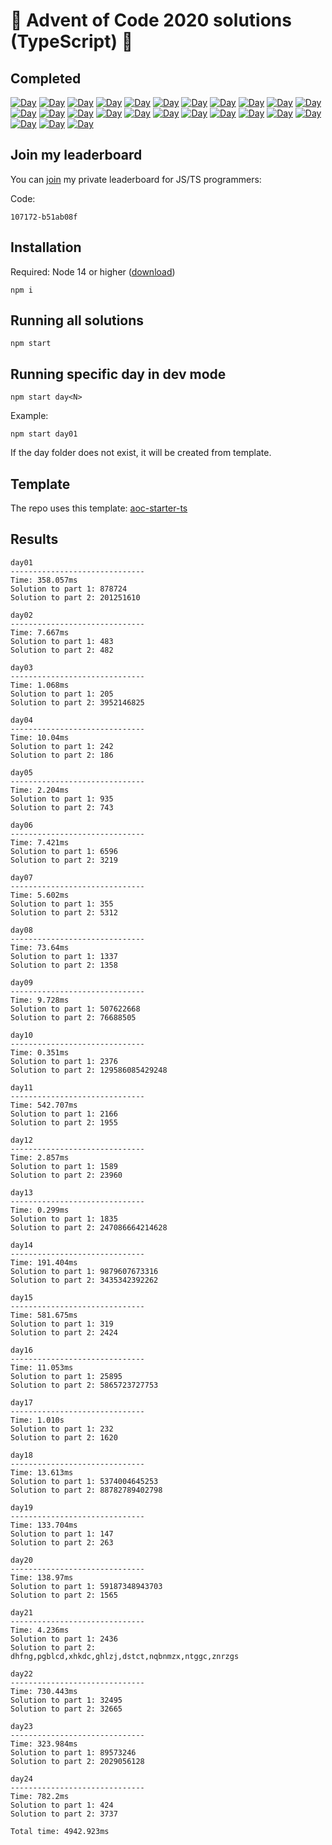 # 🎄 Advent of Code 2020 solutions (TypeScript) 🎄

## Completed

[![Day](https://badgen.net/badge/01/%E2%98%85%E2%98%85/blue)](src/day01)
[![Day](https://badgen.net/badge/02/%E2%98%85%E2%98%85/blue)](src/day02)
[![Day](https://badgen.net/badge/03/%E2%98%85%E2%98%85/blue)](src/day03)
[![Day](https://badgen.net/badge/04/%E2%98%85%E2%98%85/blue)](src/day04)
[![Day](https://badgen.net/badge/05/%E2%98%85%E2%98%85/blue)](src/day05)
[![Day](https://badgen.net/badge/06/%E2%98%85%E2%98%85/blue)](src/day06)
[![Day](https://badgen.net/badge/07/%E2%98%85%E2%98%85/blue)](src/day07)
[![Day](https://badgen.net/badge/08/%E2%98%85%E2%98%85/blue)](src/day08)
[![Day](https://badgen.net/badge/09/%E2%98%85%E2%98%85/blue)](src/day09)
[![Day](https://badgen.net/badge/10/%E2%98%85%E2%98%85/blue)](src/day10)
[![Day](https://badgen.net/badge/11/%E2%98%85%E2%98%85/blue)](src/day11)
[![Day](https://badgen.net/badge/12/%E2%98%85%E2%98%85/blue)](src/day12)
[![Day](https://badgen.net/badge/13/%E2%98%85%E2%98%85/blue)](src/day13)
[![Day](https://badgen.net/badge/14/%E2%98%85%E2%98%85/blue)](src/day14)
[![Day](https://badgen.net/badge/15/%E2%98%85%E2%98%85/blue)](src/day15)
[![Day](https://badgen.net/badge/16/%E2%98%85%E2%98%85/blue)](src/day16)
[![Day](https://badgen.net/badge/17/%E2%98%85%E2%98%85/blue)](src/day17)
[![Day](https://badgen.net/badge/18/%E2%98%85%E2%98%85/blue)](src/day18)
[![Day](https://badgen.net/badge/19/%E2%98%85%E2%98%85/blue)](src/day19)
[![Day](https://badgen.net/badge/20/%E2%98%85%E2%98%85/blue)](src/day20)
[![Day](https://badgen.net/badge/21/%E2%98%85%E2%98%85/blue)](src/day21)
[![Day](https://badgen.net/badge/22/%E2%98%85%E2%98%85/blue)](src/day22)
[![Day](https://badgen.net/badge/23/%E2%98%85%E2%98%85/blue)](src/day23)
[![Day](https://badgen.net/badge/24/%E2%98%85%E2%98%85/blue)](src/day24)
[![Day](https://badgen.net/badge/25/%E2%98%86%E2%98%86/gray)](src/day25)

## Join my leaderboard

You can [join](https://adventofcode.com/2020/leaderboard/private) my private leaderboard for JS/TS programmers:

Code:

```
107172-b51ab08f
```

## Installation

Required: Node 14 or higher ([download](https://nodejs.org/en/download/))

```
npm i
```

## Running all solutions

```
npm start
```

## Running specific day in dev mode

```
npm start day<N>
```

Example:

```
npm start day01
```

If the day folder does not exist, it will be created from template.

## Template

The repo uses this template: [aoc-starter-ts](https://github.com/caderek/aoc-starter-ts)

## Results

```
day01
------------------------------
Time: 358.057ms
Solution to part 1: 878724
Solution to part 2: 201251610

day02
------------------------------
Time: 7.667ms
Solution to part 1: 483
Solution to part 2: 482

day03
------------------------------
Time: 1.068ms
Solution to part 1: 205
Solution to part 2: 3952146825

day04
------------------------------
Time: 10.04ms
Solution to part 1: 242
Solution to part 2: 186

day05
------------------------------
Time: 2.204ms
Solution to part 1: 935
Solution to part 2: 743

day06
------------------------------
Time: 7.421ms
Solution to part 1: 6596
Solution to part 2: 3219

day07
------------------------------
Time: 5.602ms
Solution to part 1: 355
Solution to part 2: 5312

day08
------------------------------
Time: 73.64ms
Solution to part 1: 1337
Solution to part 2: 1358

day09
------------------------------
Time: 9.728ms
Solution to part 1: 507622668
Solution to part 2: 76688505

day10
------------------------------
Time: 0.351ms
Solution to part 1: 2376
Solution to part 2: 129586085429248

day11
------------------------------
Time: 542.707ms
Solution to part 1: 2166
Solution to part 2: 1955

day12
------------------------------
Time: 2.857ms
Solution to part 1: 1589
Solution to part 2: 23960

day13
------------------------------
Time: 0.299ms
Solution to part 1: 1835
Solution to part 2: 247086664214628

day14
------------------------------
Time: 191.404ms
Solution to part 1: 9879607673316
Solution to part 2: 3435342392262

day15
------------------------------
Time: 581.675ms
Solution to part 1: 319
Solution to part 2: 2424

day16
------------------------------
Time: 11.053ms
Solution to part 1: 25895
Solution to part 2: 5865723727753

day17
------------------------------
Time: 1.010s
Solution to part 1: 232
Solution to part 2: 1620

day18
------------------------------
Time: 13.613ms
Solution to part 1: 5374004645253
Solution to part 2: 88782789402798

day19
------------------------------
Time: 133.704ms
Solution to part 1: 147
Solution to part 2: 263

day20
------------------------------
Time: 138.97ms
Solution to part 1: 59187348943703
Solution to part 2: 1565

day21
------------------------------
Time: 4.236ms
Solution to part 1: 2436
Solution to part 2: dhfng,pgblcd,xhkdc,ghlzj,dstct,nqbnmzx,ntggc,znrzgs

day22
------------------------------
Time: 730.443ms
Solution to part 1: 32495
Solution to part 2: 32665

day23
------------------------------
Time: 323.984ms
Solution to part 1: 89573246
Solution to part 2: 2029056128

day24
------------------------------
Time: 782.2ms
Solution to part 1: 424
Solution to part 2: 3737
```

```
Total time: 4942.923ms
```
